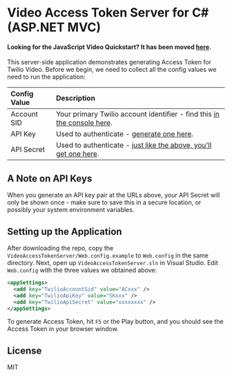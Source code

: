 # Video Access Token Server for C# (ASP.NET MVC)

#### Looking for the JavaScript Video Quickstart? It has been moved [here](https://github.com/twilio/video-quickstart-js).

This server-side application demonstrates generating Access Token for Twilio Video.
Before we begin, we need to collect
all the config values we need to run the application:

| Config Value  | Description |
| :-------------  |:------------- |
Account SID | Your primary Twilio account identifier - find this [in the console here](https://www.twilio.com/console).
API Key | Used to authenticate - [generate one here](https://www.twilio.com/console/video/dev-tools/api-keys).
API Secret | Used to authenticate - [just like the above, you'll get one here](https://www.twilio.com/console/video/dev-tools/api-keys).

## A Note on API Keys

When you generate an API key pair at the URLs above, your API Secret will only
be shown once - make sure to save this in a secure location, 
or possibly your system environment variables.

## Setting up the Application

After downloading the repo, copy the `VideoAccessTokenServer/Web.config.example` to `Web.config` in the same directory. Next, open up `VideoAccessTokenServer.sln` in Visual Studio. Edit `Web.config` with the three values we obtained above:

```xml
<appSettings>
  <add key="TwilioAccountSid" value="ACxxx" />
  <add key="TwilioApiKey" value="SKxxx" />
  <add key="TwilioApiSecret" value="xxxxxxxx" />
</appSettings>
```

To generate Access Token, hit `F5` or the Play button, and you should see the Access Token in your browser window.

## License

MIT
